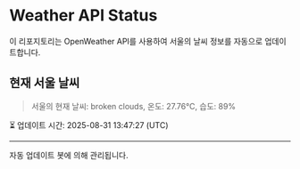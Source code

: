 
# Weather API Status

이 리포지토리는 OpenWeather API를 사용하여 서울의 날씨 정보를 자동으로 업데이트합니다.

## 현재 서울 날씨
> 서울의 현재 날씨: broken clouds, 온도: 27.76°C, 습도: 89%

⏳ 업데이트 시간: 2025-08-31 13:47:27 (UTC)

---
자동 업데이트 봇에 의해 관리됩니다.

